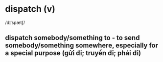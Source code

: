 # dispatch (v)

/dɪˈspætʃ/

## dispatch somebody/something to - to send somebody/something somewhere, especially for a special purpose (gửi đi; truyền đi; phái đi)